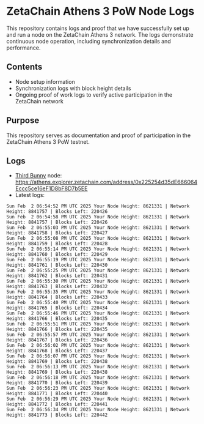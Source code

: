 # ZetaChain Athens 3 PoW Node Logs
This repository contains logs and proof that we have successfully set up and run a node on the ZetaChain Athens 3 network. The logs demonstrate continuous node operation, including synchronization details and performance.

## Contents
- Node setup information
- Synchronization logs with block height details
- Ongoing proof of work logs to verify active participation in the ZetaChain network

## Purpose
This repository serves as documentation and proof of participation in the ZetaChain Athens 3 PoW testnet.

## Logs

- [Third Bunny](https://thirdbunny.xyz/) node: https://athens.explorer.zetachain.com/address/0x225254d35dE666064Eccc5ce16eF1D8bF8D7b5EE
- Latest logs:
```
Sun Feb  2 06:54:52 PM UTC 2025 Your Node Height: 8621331 | Network Height: 8841757 | Blocks Left: 220426
Sun Feb  2 06:54:58 PM UTC 2025 Your Node Height: 8621331 | Network Height: 8841757 | Blocks Left: 220426
Sun Feb  2 06:55:03 PM UTC 2025 Your Node Height: 8621331 | Network Height: 8841758 | Blocks Left: 220427
Sun Feb  2 06:55:08 PM UTC 2025 Your Node Height: 8621331 | Network Height: 8841759 | Blocks Left: 220428
Sun Feb  2 06:55:14 PM UTC 2025 Your Node Height: 8621331 | Network Height: 8841760 | Blocks Left: 220429
Sun Feb  2 06:55:19 PM UTC 2025 Your Node Height: 8621331 | Network Height: 8841761 | Blocks Left: 220430
Sun Feb  2 06:55:25 PM UTC 2025 Your Node Height: 8621331 | Network Height: 8841762 | Blocks Left: 220431
Sun Feb  2 06:55:30 PM UTC 2025 Your Node Height: 8621331 | Network Height: 8841763 | Blocks Left: 220432
Sun Feb  2 06:55:35 PM UTC 2025 Your Node Height: 8621331 | Network Height: 8841764 | Blocks Left: 220433
Sun Feb  2 06:55:40 PM UTC 2025 Your Node Height: 8621331 | Network Height: 8841765 | Blocks Left: 220434
Sun Feb  2 06:55:46 PM UTC 2025 Your Node Height: 8621331 | Network Height: 8841766 | Blocks Left: 220435
Sun Feb  2 06:55:51 PM UTC 2025 Your Node Height: 8621331 | Network Height: 8841766 | Blocks Left: 220435
Sun Feb  2 06:55:57 PM UTC 2025 Your Node Height: 8621331 | Network Height: 8841767 | Blocks Left: 220436
Sun Feb  2 06:56:02 PM UTC 2025 Your Node Height: 8621331 | Network Height: 8841768 | Blocks Left: 220437
Sun Feb  2 06:56:07 PM UTC 2025 Your Node Height: 8621331 | Network Height: 8841769 | Blocks Left: 220438
Sun Feb  2 06:56:13 PM UTC 2025 Your Node Height: 8621331 | Network Height: 8841769 | Blocks Left: 220438
Sun Feb  2 06:56:18 PM UTC 2025 Your Node Height: 8621331 | Network Height: 8841770 | Blocks Left: 220439
Sun Feb  2 06:56:23 PM UTC 2025 Your Node Height: 8621331 | Network Height: 8841771 | Blocks Left: 220440
Sun Feb  2 06:56:29 PM UTC 2025 Your Node Height: 8621331 | Network Height: 8841772 | Blocks Left: 220441
Sun Feb  2 06:56:34 PM UTC 2025 Your Node Height: 8621331 | Network Height: 8841773 | Blocks Left: 220442
```
